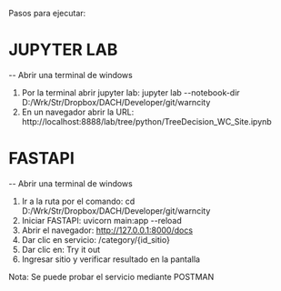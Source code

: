 Pasos para ejecutar:

# JUPYTER LAB

-- Abrir una terminal de windows
1. Por la terminal abrir jupyter lab: jupyter lab --notebook-dir D:/Wrk/Str/Dropbox/DACH/Developer/git/warncity
2. En un navegador abrir la URL: http://localhost:8888/lab/tree/python/TreeDecision_WC_Site.ipynb

# FASTAPI

-- Abrir una terminal de windows
1. Ir a la ruta por el comando: cd D:/Wrk/Str/Dropbox/DACH/Developer/git/warncity
2. Iniciar FASTAPI: uvicorn main:app --reload
3. Abrir el navegador: http://127.0.0.1:8000/docs
4. Dar clic en servicio: /category/{id_sitio}
5. Dar clic en: Try it out
6. Ingresar sitio y verificar resultado en la pantalla

Nota: Se puede probar el servicio mediante POSTMAN

